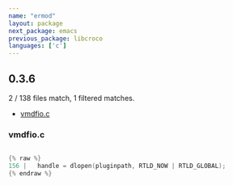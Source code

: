 ```yaml
---
name: "ermod"
layout: package
next_package: emacs
previous_package: libcroco
languages: ['c']
---
```

## 0.3.6
2 / 138 files match, 1 filtered matches.

 - [vmdfio.c](#vmdfioc)

### vmdfio.c

```c

{% raw %}
156 | 	handle = dlopen(pluginpath, RTLD_NOW | RTLD_GLOBAL);
{% endraw %}

```